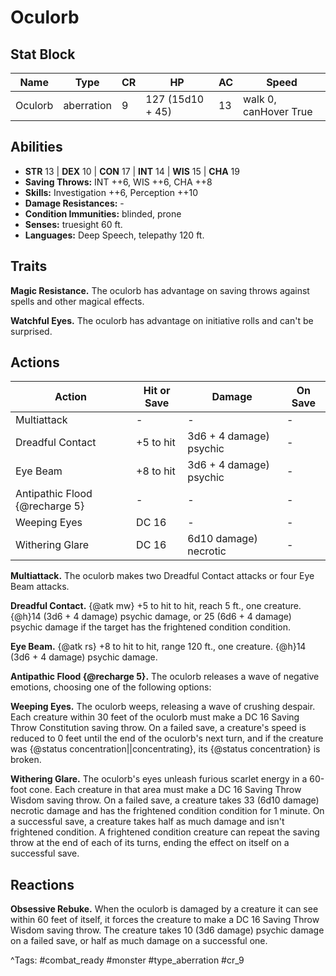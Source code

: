 # Oculorb

## Stat Block

| Name | Type | CR | HP | AC | Speed |
|------|------|----|----|----|-------|
| Oculorb | aberration | 9 | 127 (15d10 + 45) | 13 | walk 0, canHover True |

## Abilities

- **STR** 13 | **DEX** 10 | **CON** 17 | **INT** 14 | **WIS** 15 | **CHA** 19
- **Saving Throws:** INT ++6, WIS ++6, CHA ++8  
- **Skills:** Investigation ++6, Perception ++10  
- **Damage Resistances:** -  
- **Condition Immunities:** blinded, prone  
- **Senses:** truesight 60 ft.  
- **Languages:** Deep Speech, telepathy 120 ft.

## Traits

**Magic Resistance.** The oculorb has advantage on saving throws against spells and other magical effects.

**Watchful Eyes.** The oculorb has advantage on initiative rolls and can't be surprised.


## Actions

| Action | Hit or Save | Damage | On Save |
|--------|--------------|--------|----------|
| Multiattack | - | - | - |
| Dreadful Contact | +5 to hit | 3d6 + 4 damage) psychic | - |
| Eye Beam | +8 to hit | 3d6 + 4 damage) psychic | - |
| Antipathic Flood {@recharge 5} | - | - | - |
| Weeping Eyes | DC 16 | - | - |
| Withering Glare | DC 16 | 6d10 damage) necrotic | - |

**Multiattack.** The oculorb makes two Dreadful Contact attacks or four Eye Beam attacks.

**Dreadful Contact.** {@atk mw} +5 to hit to hit, reach 5 ft., one creature. {@h}14 (3d6 + 4 damage) psychic damage, or 25 (6d6 + 4 damage) psychic damage if the target has the frightened condition condition.

**Eye Beam.** {@atk rs} +8 to hit to hit, range 120 ft., one creature. {@h}14 (3d6 + 4 damage) psychic damage.

**Antipathic Flood {@recharge 5}.** The oculorb releases a wave of negative emotions, choosing one of the following options:

**Weeping Eyes.** The oculorb weeps, releasing a wave of crushing despair. Each creature within 30 feet of the oculorb must make a DC 16 Saving Throw Constitution saving throw. On a failed save, a creature's speed is reduced to 0 feet until the end of the oculorb's next turn, and if the creature was {@status concentration||concentrating}, its {@status concentration} is broken.

**Withering Glare.** The oculorb's eyes unleash furious scarlet energy in a 60-foot cone. Each creature in that area must make a DC 16 Saving Throw Wisdom saving throw. On a failed save, a creature takes 33 (6d10 damage) necrotic damage and has the frightened condition condition for 1 minute. On a successful save, a creature takes half as much damage and isn't frightened condition. A frightened condition creature can repeat the saving throw at the end of each of its turns, ending the effect on itself on a successful save.

## Reactions

**Obsessive Rebuke.** When the oculorb is damaged by a creature it can see within 60 feet of itself, it forces the creature to make a DC 16 Saving Throw Wisdom saving throw. The creature takes 10 (3d6 damage) psychic damage on a failed save, or half as much damage on a successful one.



^Tags: #combat_ready #monster #type_aberration #cr_9